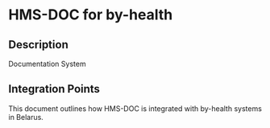 # HMS-DOC for by-health

## Description

Documentation System

## Integration Points

This document outlines how HMS-DOC is integrated with by-health systems in Belarus.

